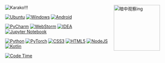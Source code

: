 <p>
    <img src="https://count.getloli.com/get/@karakoo.github?theme=rule34" alt="Karako!!!"/>
    <img width="150" src="https://user-images.githubusercontent.com/70872201/156012148-8873031f-7f16-4fb7-8d91-8cd08a663882.gif" align="right" alt="暗中观察ing"/>
</p>

[![Ubuntu](https://img.shields.io/badge/Ubuntu-E95420?style=for-the-badge&logo=ubuntu&logoColor=white)](https://ubuntu.com)
[![Windows](https://img.shields.io/badge/Windows%20-0078D6?style=for-the-badge&logo=windows&logoColor=white)](https://www.microsoft.com/zh-cn/windows/)
[![Android](https://img.shields.io/badge/Android-3DDC84?style=for-the-badge&logo=android&logoColor=white)](https://www.android.com)

[![PyCharm](https://img.shields.io/badge/Pycharm-143?style=for-the-badge&logo=pycharm&logoColor=black&color=black&labelColor=green)](https://www.jetbrains.com/pycharm/)
[![WebStorm](https://img.shields.io/badge/webstorm-143?style=for-the-badge&logo=webstorm&logoColor=black&color=black&labelColor=07A8F5)](https://www.jetbrains.com/webstorm/)
[![IDEA](https://img.shields.io/badge/IntelliJ_IDEA-143?style=for-the-badge&logo=IntelliJ-IDEA&logoColor=black&color=black&labelColor=09eafc)](https://www.jetbrains.com/webstorm/)
[![Jupyter Notebook](https://img.shields.io/badge/jupyter-%23FA0F00.svg?style=for-the-badge&logo=jupyter&logoColor=white)](https://jupyter.org)

[![Python](https://img.shields.io/badge/python-3670A0?style=for-the-badge&logo=python&logoColor=ffdd54)](https://www.python.org)
[![PyTorch](https://img.shields.io/badge/PyTorch-%23EE4C2C.svg?style=for-the-badge&logo=PyTorch&logoColor=white)](https://pytorch.org)
[![CSS3](https://img.shields.io/badge/css3-%231572B6.svg?style=for-the-badge&logo=css3&logoColor=white)](https://www.w3.org/Style/CSS/)
[![HTML5](https://img.shields.io/badge/html5-%23E34F26.svg?style=for-the-badge&logo=html5&logoColor=white)](https://html5.org/)
[![NodeJS](https://img.shields.io/badge/node.js-6DA55F?style=for-the-badge&logo=node.js&logoColor=white)](https://nodejs.org/)
[![Kotlin](https://img.shields.io/badge/kotlin-%230095D5.svg?style=for-the-badge&logo=kotlin&logoColor=white)](https://kotlinlang.org)

[![Code Time](https://wakatime.com/badge/user/570bddef-37a7-4738-b1f7-969ab95c4cc9.svg?style=for-the-badge)](https://wakatime.com/@570bddef-37a7-4738-b1f7-969ab95c4cc9)

<!--
<center>
    <img src="https://genshin-card.getloli.com/detail/9,10,12,22,27,28,30-33,35,37,38,42,46-48/75104655.png"/>
</center>
-->

[//]: # (<p>)

[//]: # (    <img src="https://weather-icon.journeyad.repl.co/@chengdu" align="right"/>)

[//]: # (</p>)


[//]: # (<br/>)

[//]: # (<br/>)

[//]: # (<br/>)

[//]: # (<br/>)

[//]: # (<br/>)

[//]: # (<br/>)

[//]: # (<br/>)

[//]: # ([![Bilibili]&#40;https://img.shields.io/badge/Karako-%230095D5.svg?style=flat-square&logo=bilibili&logoColor=white&#41;]&#40;https://space.bilibili.com/20679907&#41;)
